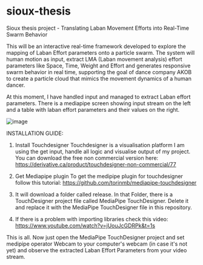 # sioux-thesis
Sioux thesis project - Translating Laban Movement Efforts into Real-Time Swarm Behavior

This will be an interactive real-time framework developed to explore the mapping of Laban Effort parameters onto a particle swarm. The system will human motion as input, extract LMA (Laban movement analysis) effort parameters like Space, Time, Weight and Effort and generates responsive swarm behavior in real time, supporting the goal of dance company AKOB to create a particle cloud that mimics the movement dynamics of a human dancer.

At this moment, I have handled input and managed to extract Laban effort parameters. There is a mediapipe screen showing input stream on the left and a table with laban effort parameters and their values on the right.

![image](https://github.com/user-attachments/assets/101a7d26-25c4-4a06-b15a-a9c4865b32d0)

INSTALLATION GUIDE:
1. Install Touchdesigner
  Touchdesigner is a visualisation platform I am using the get input, handle all logic and visualise output of my project. You can download the free non commercial version here: https://derivative.ca/product/touchdesigner-non-commercial/77

3. Get Mediapipe plugin
   To get the medipipe plugin for touchdesigner follow this tutorial: https://github.com/torinmb/mediapipe-touchdesigner

4. It will download a folder called release. In that Folder, there is a TouchDesigner project file called MediaPipe TouchDesigner. Delete it and replace it with the MediaPipe TouchDesigner file in this repository.

6. If there is a problem with importing libraries check this video: https://www.youtube.com/watch?v=jUouJcGDRPk&t=1s

This is all. Now just open the MediaPipe TouchDesigner project and set medipipe operator Webcam to your computer's webcam (in case it's not yet) and observe the extracted Laban Effort Parameters from your video stream. 


